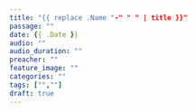 ```yaml
---
title: "{{ replace .Name "-" " " | title }}"
passage: ""
date: {{ .Date }}
audio: ""
audio_duration: ""
preacher: ""
feature_image: ""
categories: ""
tags: ["",""]
draft: true
---
```

